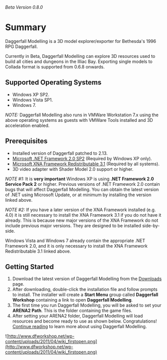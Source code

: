 _Beta Version 0.8.0_

# Summary #

Daggerfall Modelling is a 3D model explorer/exporter for Bethesda's 1996 RPG Daggerfall.

Currently in Beta, Daggerfall Modelling can explore 3D resources used to build all cities and dungeons in the Illiac Bay. Exporting single models to Collada format is supported from 0.6.8 onwards.

## Supported Operating Systems ##

  * Windows XP SP2.
  * Windows Vista SP1.
  * Windows 7.

_NOTE:_ Daggerfall Modelling also runs in VMWare Workstation 7.x using the above operating systems as guests with VMWare Tools installed and 3D acceleration enabled.

## Prerequisites ##

  * Installed version of Daggerfall patched to 2.13.
  * [Microsoft .NET Framework 2.0 SP2](http://www.microsoft.com/downloads/en/details.aspx?FamilyID=5b2c0358-915b-4eb5-9b1d-10e506da9d0f) (Required by Windows XP only).
  * [Microsoft XNA Framework Redistributable 3.1](http://www.microsoft.com/downloads/en/details.aspx?FamilyID=53867a2a-e249-4560-8011-98eb3e799ef2) (Required by all systems).
  * 3D video adapter with Shader Model 2.0 support or higher.

_NOTE #1:_ It is **very important** Windows XP is using **.NET Framework 2.0 Service Pack 2** or higher. Previous versions of .NET Framework 2.0 contain bugs that will affect Daggerfall Modelling. You can obtain the latest version of .NET using Microsoft Update, or at minimum by installing the version linked above.

_NOTE #2:_ If you have a later version of the XNA Framework installed (e.g. 4.0) it is still necessary to install the XNA Framework 3.1 if you do not have it already. This is because new major versions of the XNA Framework do not include previous major versions. They are designed to be installed side-by-side.

Windows Vista and Windows 7 already contain the appropriate .NET Framework 2.0, and it is only necessary to install the XNA Framework Redistributable 3.1 linked above.

## Getting Started ##

  1. Download the latest version of Daggerfall Modelling from the [Downloads](http://code.google.com/p/daggerfallconnect/downloads/list) page.
  1. After downloading, double-click the installation file and follow prompts to install. The installer will create a **Start Menu** group called **Daggerfall Workshop** containing a link to open **Daggerfall Modelling**.
  1. The first time you run Daggerfall Modelling, you will be asked to set your **ARENA2 Path**. This is the folder containing the game files.
  1. After setting your ARENA2 folder, Daggerfall Modelling will load resources and become ready to use as shown below. Congratulations! [Continue reading](UsingDaggerfallModelling.md) to learn more about using Daggerfall Modelling.

![http://www.dfworkshop.net/wp-content/uploads/2011/04/wiki_firstopen.png](http://www.dfworkshop.net/wp-content/uploads/2011/04/wiki_firstopen.png)